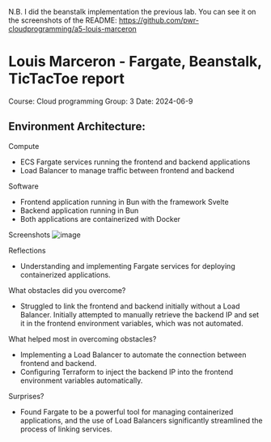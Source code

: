 N.B. I did the beanstalk implementation the previous lab. You can see it on the screenshots of the README:
https://github.com/pwr-cloudprogramming/a5-louis-marceron

# Louis Marceron - Fargate, Beanstalk, TicTacToe report

Course: Cloud programming
Group: 3
Date: 2024-06-9

## Environment Architecture:

Compute
- ECS Fargate services running the frontend and backend applications
- Load Balancer to manage traffic between frontend and backend

Software
- Frontend application running in Bun with the framework Svelte
- Backend application running in Bun
- Both applications are containerized with Docker

Screenshots
![image](https://github.com/pwr-cloudprogramming/a7-louis-marceron/assets/72874947/94940dc8-38e7-43a8-be70-c22ab6cf8346)

Reflections
- Understanding and implementing Fargate services for deploying containerized applications.

What obstacles did you overcome?
- Struggled to link the frontend and backend initially without a Load Balancer. Initially attempted to manually retrieve the backend IP and set it in the frontend environment variables, which was not automated.

What helped most in overcoming obstacles?
- Implementing a Load Balancer to automate the connection between frontend and backend.
- Configuring Terraform to inject the backend IP into the frontend environment variables automatically.

Surprises?
- Found Fargate to be a powerful tool for managing containerized applications, and the use of Load Balancers significantly streamlined the process of linking services.
